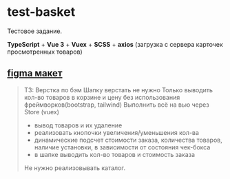 # test-basket
Тестовое задание.

**TypeScript** + **Vue 3** + **Vuex** + **SCSS** + **axios** (загрузка с сервера карточек просмотренных товаров)




## [figma макет](https://www.figma.com/file/MyzTlBZHLzNpf6XbhctlxD/%D0%A2%D0%B5%D1%81%D1%82%D0%BE%D0%B2%D0%BE%D0%B5-Basket?type=design&t=48HFDuYEN8kMc3fl-1)


> ТЗ:
> Верстка по бэм
> Шапку верстать не нужно
> Только выводить кол-во товаров в корзине и цену
> без использования фреймворков(bootstrap, tailwind)
> Выполнить всё на вью через Store (vuex)
> - вывод товаров и их удаление
> - реализовать кнопочки увеличения/уменьшения кол-ва
> - динамические подсчет стоимости заказа, количества товаров, наличие установки, в зависимости от состояния чек-бокса
> - в шапке выводить кол-во товаров и стоимость заказа
> 
> Не нужно реализовывать каталог. 

